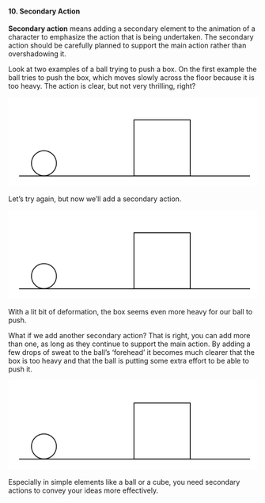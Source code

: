 #### 10. Secondary Action

**Secondary action** means adding a secondary element to the animation of a character to emphasize the action that is being undertaken. The secondary action should be carefully planned to support the main action rather than overshadowing it.

Look at two examples of a ball trying to push a box. On the first example the ball tries to push the box, which moves slowly across the floor because it is too heavy. The action is clear, but not very thrilling, right?

![](/assets/09_secondary01.gif)

Let’s try again, but now we’ll add a secondary action.

![](/assets/10_secondary02.gif)

With a lit bit of deformation, the box seems even more heavy for our ball to push.

What if we add another secondary action? That is right, you can add more than one, as long as they continue to support the main action. By adding a few drops of sweat to the ball’s ‘forehead’ it becomes much clearer that the box is too heavy and that the ball is putting some extra effort to be able to push it.

![](/assets/11_secondary03.gif)

Especially in simple elements like a ball or a cube, you need secondary actions to convey your ideas more effectively.